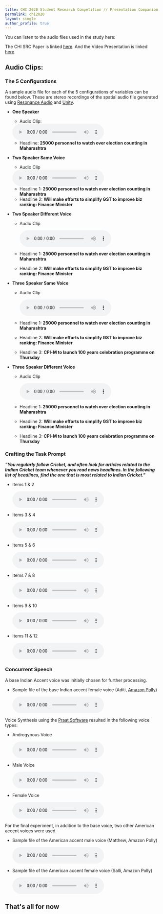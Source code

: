 ```yaml
---
title: CHI 2020 Student Research Competition // Presentation Companion
permalink: chi2020
layout: single
author_profile: true
---
```


You can listen to the audio files used in the study here:

The CHI SRC Paper is linked [here](/media/RishiVanukuru_SRC.pdf). 
And the Video Presentation is linked [here](https://youtu.be/lA7nh_3TBsg).

## Audio Clips:


### The 5 Configurations

A sample audio file for each of the 5 configurations of variables can be found below. These are stereo recordings of the spatial audio file generated using [Resonance Audio](https://resonance-audio.github.io/resonance-audio/) and [Unity](https://unity.com/).

- **One Speaker**
    - Audio Clip:

    <audio controls>
        <source src="../media/torchaudio/2_OneSpeaker.mp3" type="audio/mpeg">
        Sorry but it seems that your browser does not support the audio element.
    </audio>
    
    
    - Headline: **25000 personnel to watch over election counting in Maharashtra**
- **Two Speaker Same Voice**
    - Audio Clip

    <audio controls>
        <source src="../media/torchaudio/3_TwoSpeakerSameVoice.mp3" type="audio/mpeg">
        Sorry but it seems that your browser does not support the audio element.
    </audio>
    
    - Headline 1: **25000 personnel to watch over election counting in Maharashtra**
    - Headline 2: **Will make efforts to simplify GST to improve biz ranking: Finance Minister**
- **Two Speaker Different Voice**
    - Audio Clip

        <audio controls>
        <source src="../media/torchaudio/4_TwoSpeakerDifferentVoice.mp3" type="audio/mpeg">
        Sorry but it seems that your browser does not support the audio element.
        </audio>
    
    - Headline 1: **25000 personnel to watch over election counting in Maharashtra**
    - Headline 2: **Will make efforts to simplify GST to improve biz ranking: Finance Minister**
- **Three Speaker Same Voice**
    - Audio Clip

        <audio controls>
        <source src="../media/torchaudio/5_ThreeSpeakerSameVoice.mp3" type="audio/mpeg">
        Sorry but it seems that your browser does not support the audio element.
        </audio>
    
    - Headline 1: **25000 personnel to watch over election counting in Maharashtra**
    - Headline 2: **Will make efforts to simplify GST to improve biz ranking: Finance Minister**
    - Headline 3: **CPI-M to launch 100 years celebration programme on Thursday**
- **Three Speaker Different Voice**
    - Audio Clip

        <audio controls>
        <source src="../media/torchaudio/6_ThreeSpeakerDifferentVoice.mp3" type="audio/mpeg">
        Sorry but it seems that your browser does not support the audio element.
        </audio>
    
    - Headline 1: **25000 personnel to watch over election counting in Maharashtra**
    - Headline 2: **Will make efforts to simplify GST to improve biz ranking: Finance Minister**
    - Headline 3: **CPI-M to launch 100 years celebration programme on Thursday**


### Crafting the Task Prompt

***"You regularly follow Cricket, and often look for articles related to the Indian Cricket team whenever you read news headlines. In the following list of headlines, find the one that is most related to Indian Cricket."***

- Items 1 & 2

    <audio controls>
        <source src="../media/torchaudio/7_ListWindow1.mp3" type="audio/mpeg">
        Sorry but it seems that your browser does not support the audio element.
    </audio>
    
- Items 3 & 4

    <audio controls>
        <source src="../media/torchaudio/8_ListWindow2.mp3" type="audio/mpeg">
        Sorry but it seems that your browser does not support the audio element.
    </audio>
    
- Items 5 & 6

    <audio controls>
        <source src="../media/torchaudio/9_ListWindow3.mp3" type="audio/mpeg">
        Sorry but it seems that your browser does not support the audio element.
    </audio>
    
- Items 7 & 8

    <audio controls>
        <source src="../media/torchaudio/10_ListWindow4.mp3" type="audio/mpeg">
        Sorry but it seems that your browser does not support the audio element.
    </audio>
    
- Items 9 & 10

    <audio controls>
        <source src="../media/torchaudio/11_ListWindow5.mp3" type="audio/mpeg">
        Sorry but it seems that your browser does not support the audio element.
    </audio>
    
- Items 11 & 12

    <audio controls>
        <source src="../media/torchaudio/12_ListWindow6.mp3" type="audio/mpeg">
        Sorry but it seems that your browser does not support the audio element.
    </audio>
    

### Concurrent Speech

A base Indian Accent voice was initially chosen for further processing.

- Sample file of the base Indian accent female voice (Aditi, [Amazon Polly](https://aws.amazon.com/polly/))

    <audio controls>
        <source src="../media/torchaudio/13_AditiSample.mp3" type="audio/mpeg">
        Sorry but it seems that your browser does not support the audio element.
    </audio>
    
Voice Synthesis using the [Praat Software](http://www.fon.hum.uva.nl/praat/) resulted in the following voice types:

- Androgynous Voice

    <audio controls>
        <source src="../media/torchaudio/14_AndrogynousPraat.mp3" type="audio/mpeg">
        Sorry but it seems that your browser does not support the audio element.
    </audio>
    
- Male Voice

    <audio controls>
        <source src="../media/torchaudio/15_MalePraat.mp3" type="audio/mpeg">
        Sorry but it seems that your browser does not support the audio element.
    </audio>

- Female Voice

    <audio controls>
        <source src="../media/torchaudio/16_FemalePraat.mp3" type="audio/mpeg">
        Sorry but it seems that your browser does not support the audio element.
    </audio>
    
For the final experiment, in addition to the base voice, two other American accent voices were used.

- Sample file of the American accent male voice (Matthew, Amazon Polly)

    <audio controls>
        <source src="../media/torchaudio/17_MatthewSample.mp3" type="audio/mpeg">
        Sorry but it seems that your browser does not support the audio element.
    </audio>
    
- Sample file of the American accent female voice (Salli, Amazon Polly)

    <audio controls>
        <source src="../media/torchaudio/18_SalliSample.mp3" type="audio/mpeg">
        Sorry but it seems that your browser does not support the audio element.
    </audio>


## That's all for now